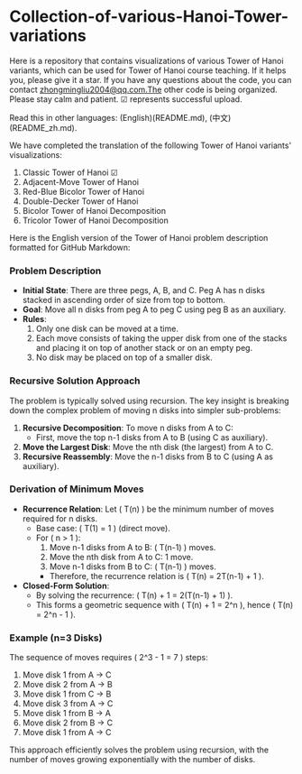 # Collection-of-various-Hanoi-Tower-variations
Here is a repository that contains visualizations of various Tower of Hanoi variants, which can be used for Tower of Hanoi course teaching. If it helps you, please give it a star. If you have any questions about the code, you can contact zhongmingliu2004@qq.com.The other code is being organized. Please stay calm and patient. &#9745; represents successful upload.

Read this in other languages: (English)(README.md), (中文)(README_zh.md).

We have completed the translation of the following Tower of Hanoi variants' visualizations:
1. Classic Tower of Hanoi &#9745;
2. Adjacent-Move Tower of Hanoi
3. Red-Blue Bicolor Tower of Hanoi
4. Double-Decker Tower of Hanoi
5. Bicolor Tower of Hanoi Decomposition
6. Tricolor Tower of Hanoi Decomposition



Here is the English version of the Tower of Hanoi problem description formatted for GitHub Markdown:

### Problem Description
- **Initial State**: There are three pegs, A, B, and C. Peg A has n disks stacked in ascending order of size from top to bottom.
- **Goal**: Move all n disks from peg A to peg C using peg B as an auxiliary.
- **Rules**:
  1. Only one disk can be moved at a time.
  2. Each move consists of taking the upper disk from one of the stacks and placing it on top of another stack or on an empty peg.
  3. No disk may be placed on top of a smaller disk.

### Recursive Solution Approach
The problem is typically solved using recursion. The key insight is breaking down the complex problem of moving n disks into simpler sub-problems:

1. **Recursive Decomposition**: To move n disks from A to C:
   - First, move the top n-1 disks from A to B (using C as auxiliary).
2. **Move the Largest Disk**: Move the nth disk (the largest) from A to C.
3. **Recursive Reassembly**: Move the n-1 disks from B to C (using A as auxiliary).

### Derivation of Minimum Moves
- **Recurrence Relation**: Let \( T(n) \) be the minimum number of moves required for n disks.
  - Base case: \( T(1) = 1 \) (direct move).
  - For \( n > 1 \):
    1. Move n-1 disks from A to B: \( T(n-1) \) moves.
    2. Move the nth disk from A to C: 1 move.
    3. Move n-1 disks from B to C: \( T(n-1) \) moves.
    - Therefore, the recurrence relation is \( T(n) = 2T(n-1) + 1 \).
- **Closed-Form Solution**:
  - By solving the recurrence: \( T(n) + 1 = 2(T(n-1) + 1) \).
  - This forms a geometric sequence with \( T(n) + 1 = 2^n \), hence \( T(n) = 2^n - 1 \).

### Example (n=3 Disks)
The sequence of moves requires \( 2^3 - 1 = 7 \) steps:

1. Move disk 1 from A → C
2. Move disk 2 from A → B
3. Move disk 1 from C → B
4. Move disk 3 from A → C
5. Move disk 1 from B → A
6. Move disk 2 from B → C
7. Move disk 1 from A → C

This approach efficiently solves the problem using recursion, with the number of moves growing exponentially with the number of disks.
